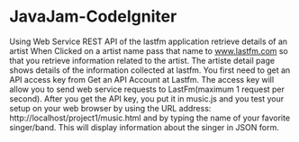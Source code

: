 # JavaJam-CodeIgniter
Using Web Service REST API of the lastfm application retrieve details of an artist
When Clicked on a artist name pass that name to www.lastfm.com so that you retrieve information related to the artist.
The artiste detail page shows details of  the information collected at lastfm. 
You first need to get an API access key from Get an API Account at Lastfm.
The access key will allow you to send web service requests to LastFm(maximum 1 request per second).
After you get the API key, you put it in music.js and you test your setup on your web browser by using the URL address:
http://localhost/project1/music.html
and by typing the name of your favorite singer/band. 
This will display information about the singer in JSON form.
